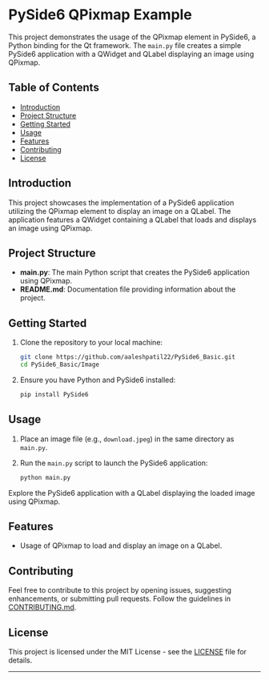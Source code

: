 # PySide6 QPixmap Example

This project demonstrates the usage of the QPixmap element in PySide6, a Python binding for the Qt framework. The `main.py` file creates a simple PySide6 application with a QWidget and QLabel displaying an image using QPixmap.

## Table of Contents

- [Introduction](#introduction)
- [Project Structure](#project-structure)
- [Getting Started](#getting-started)
- [Usage](#usage)
- [Features](#features)
- [Contributing](#contributing)
- [License](#license)

## Introduction

This project showcases the implementation of a PySide6 application utilizing the QPixmap element to display an image on a QLabel. The application features a QWidget containing a QLabel that loads and displays an image using QPixmap.

## Project Structure

- **main.py**: The main Python script that creates the PySide6 application using QPixmap.
- **README.md**: Documentation file providing information about the project.

## Getting Started

1. Clone the repository to your local machine:

   ```bash
   git clone https://github.com/aaleshpatil22/PySide6_Basic.git
   cd PySide6_Basic/Image
   ```

2. Ensure you have Python and PySide6 installed:

   ```bash
   pip install PySide6
   ```

## Usage

1. Place an image file (e.g., `download.jpeg`) in the same directory as `main.py`.
2. Run the `main.py` script to launch the PySide6 application:

   ```bash
   python main.py
   ```

Explore the PySide6 application with a QLabel displaying the loaded image using QPixmap.

## Features

- Usage of QPixmap to load and display an image on a QLabel.

## Contributing

Feel free to contribute to this project by opening issues, suggesting enhancements, or submitting pull requests. Follow the guidelines in [CONTRIBUTING.md](CONTRIBUTING.md).

## License

This project is licensed under the MIT License - see the [LICENSE](../LICENSE.txt) file for details.

---
